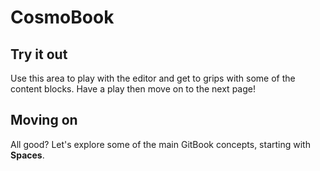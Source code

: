 # CosmoBook

## Try it out

Use this area to play with the editor and get to grips with some of the content blocks. Have a play then move on to the next page!



## Moving on

All good? Let's explore some of the main GitBook concepts, starting with **Spaces**.
